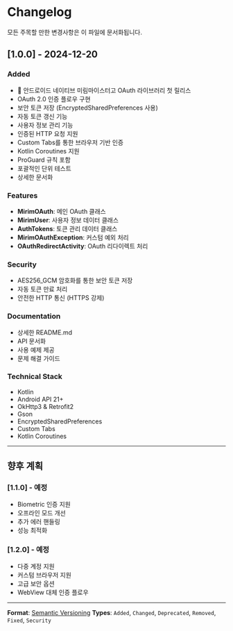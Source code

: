 # Changelog

모든 주목할 만한 변경사항은 이 파일에 문서화됩니다.

## [1.0.0] - 2024-12-20

### Added
- 🎉 안드로이드 네이티브 미림마이스터고 OAuth 라이브러리 첫 릴리스
- OAuth 2.0 인증 플로우 구현
- 보안 토큰 저장 (EncryptedSharedPreferences 사용)
- 자동 토큰 갱신 기능
- 사용자 정보 관리 기능
- 인증된 HTTP 요청 지원
- Custom Tabs를 통한 브라우저 기반 인증
- Kotlin Coroutines 지원
- ProGuard 규칙 포함
- 포괄적인 단위 테스트
- 상세한 문서화

### Features
- **MirimOAuth**: 메인 OAuth 클래스
- **MirimUser**: 사용자 정보 데이터 클래스
- **AuthTokens**: 토큰 관리 데이터 클래스
- **MirimOAuthException**: 커스텀 예외 처리
- **OAuthRedirectActivity**: OAuth 리다이렉트 처리

### Security
- AES256_GCM 암호화를 통한 보안 토큰 저장
- 자동 토큰 만료 처리
- 안전한 HTTP 통신 (HTTPS 강제)

### Documentation
- 상세한 README.md
- API 문서화
- 사용 예제 제공
- 문제 해결 가이드

### Technical Stack
- Kotlin
- Android API 21+
- OkHttp3 & Retrofit2
- Gson
- EncryptedSharedPreferences
- Custom Tabs
- Kotlin Coroutines

---

## 향후 계획

### [1.1.0] - 예정
- Biometric 인증 지원
- 오프라인 모드 개선
- 추가 에러 핸들링
- 성능 최적화

### [1.2.0] - 예정  
- 다중 계정 지원
- 커스텀 브라우저 지원
- 고급 보안 옵션
- WebView 대체 인증 플로우

---

**Format**: [Semantic Versioning](https://semver.org/spec/v2.0.0.html)
**Types**: `Added`, `Changed`, `Deprecated`, `Removed`, `Fixed`, `Security` 